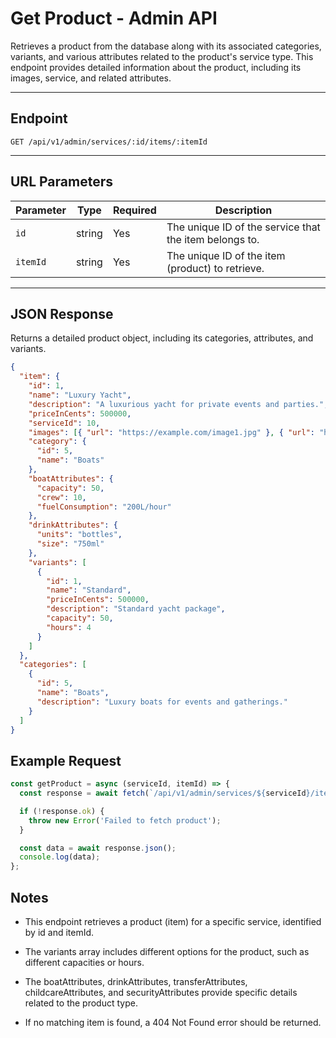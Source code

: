 # Get Product - Admin API

Retrieves a product from the database along with its associated categories, variants, and various attributes related to the product's service type. This endpoint provides detailed information about the product, including its images, service, and related attributes.

---

## Endpoint

```
GET /api/v1/admin/services/:id/items/:itemId
```

---

## URL Parameters

| Parameter | Type   | Required | Description                                            |
| --------- | ------ | -------- | ------------------------------------------------------ |
| `id`      | string | Yes      | The unique ID of the service that the item belongs to. |
| `itemId`  | string | Yes      | The unique ID of the item (product) to retrieve.       |

---

## JSON Response

Returns a detailed product object, including its categories, attributes, and variants.

```json
{
  "item": {
    "id": 1,
    "name": "Luxury Yacht",
    "description": "A luxurious yacht for private events and parties.",
    "priceInCents": 500000,
    "serviceId": 10,
    "images": [{ "url": "https://example.com/image1.jpg" }, { "url": "https://example.com/image2.jpg" }],
    "category": {
      "id": 5,
      "name": "Boats"
    },
    "boatAttributes": {
      "capacity": 50,
      "crew": 10,
      "fuelConsumption": "200L/hour"
    },
    "drinkAttributes": {
      "units": "bottles",
      "size": "750ml"
    },
    "variants": [
      {
        "id": 1,
        "name": "Standard",
        "priceInCents": 500000,
        "description": "Standard yacht package",
        "capacity": 50,
        "hours": 4
      }
    ]
  },
  "categories": [
    {
      "id": 5,
      "name": "Boats",
      "description": "Luxury boats for events and gatherings."
    }
  ]
}
```

## Example Request

```js
const getProduct = async (serviceId, itemId) => {
  const response = await fetch(`/api/v1/admin/services/${serviceId}/items/${itemId}`);

  if (!response.ok) {
    throw new Error('Failed to fetch product');
  }

  const data = await response.json();
  console.log(data);
};
```

## Notes

- This endpoint retrieves a product (item) for a specific service, identified by id and itemId.

- The variants array includes different options for the product, such as different capacities or hours.

- The boatAttributes, drinkAttributes, transferAttributes, childcareAttributes, and securityAttributes provide specific details related to the product type.

- If no matching item is found, a 404 Not Found error should be returned.
